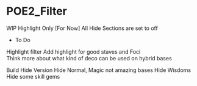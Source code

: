 # POE2_Filter
WIP Highlight Only [For Now]
All Hide Sections are set to off



- To Do

Highlight filter
	Add highlight for good staves and Foci	
	Think more about what kind of deco can be used on hybrid bases

Build Hide Version
	Hide Normal, Magic not amazing bases
	Hide Wisdoms
	Hide some skill gems
